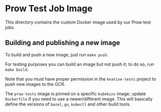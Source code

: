 # Prow Test Job Image

This directory contains the custom Docker image used by our Prow test jobs.

## Building and publishing a new image

To build and push a new image, just run `make push`.

For testing purposes you can build an image but not push it; to do so, run `make build`.

Note that you must have proper permission in the `knative-tests` project to push new images to the GCR.

The `prow-tests` image is pinned on a specific `kubekins` image; update `Dockerfile` if you need to use a newer/different image. This will basically define the versions of `bazel`, `go`, `kubectl` and other build tools.
